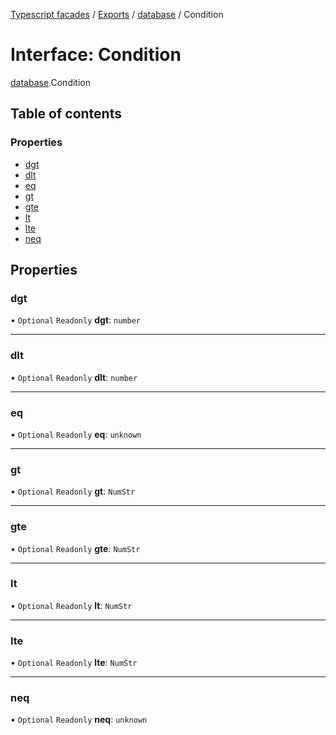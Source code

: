 [Typescript facades](../index.md) / [Exports](../modules.md) / [database](../modules/database.md) / Condition

# Interface: Condition

[database](../modules/database.md).Condition

## Table of contents

### Properties

- [dgt](database.Condition.md#dgt)
- [dlt](database.Condition.md#dlt)
- [eq](database.Condition.md#eq)
- [gt](database.Condition.md#gt)
- [gte](database.Condition.md#gte)
- [lt](database.Condition.md#lt)
- [lte](database.Condition.md#lte)
- [neq](database.Condition.md#neq)

## Properties

### dgt

• `Optional` `Readonly` **dgt**: `number`

___

### dlt

• `Optional` `Readonly` **dlt**: `number`

___

### eq

• `Optional` `Readonly` **eq**: `unknown`

___

### gt

• `Optional` `Readonly` **gt**: `NumStr`

___

### gte

• `Optional` `Readonly` **gte**: `NumStr`

___

### lt

• `Optional` `Readonly` **lt**: `NumStr`

___

### lte

• `Optional` `Readonly` **lte**: `NumStr`

___

### neq

• `Optional` `Readonly` **neq**: `unknown`
